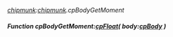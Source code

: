 _[chipmunk](../../modules/chipmunk/chipmunk-module.md):[chipmunk](../../modules/chipmunk/chipmunk-module.md).cpBodyGetMoment_
##### Function cpBodyGetMoment:[cpFloat](../../modules/chipmunk/chipmunk-cpfloat.md)( body:[cpBody](../../modules/chipmunk/chipmunk-cpbody.md) )
